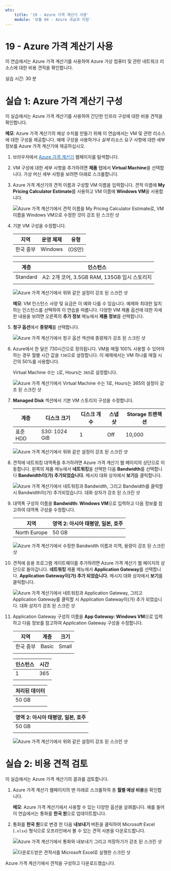 ```yaml
---
wts:
    title: '19 - Azure 가격 계산기 사용'
    module: '모듈 04 - Azure 과금과 지원'
---
```


# 19 - Azure 가격 계산기 사용

이 연습에서는 Azure 가격 계산기를 사용하여 Azure 가상 컴퓨터 및 관련 네트워크 리소스에 대한 비용 견적을 확인합니다.

실습 시간: 30 분

# 실습 1: Azure 가격 계산기 구성

이 실습에서는 Azure 가격 계산기를 사용하여 간단한 인프라 구성에 대한 비용 견적을 확인합니다.

**메모**: Azure 가격 계산기의 예상 수치를 만들기 위해 이 연습에서는 VM 및 관련 리소스에 대한 구성을 제공합니다. 예제 구성을 사용하거나 *실제* 리소스 요구 사항에 대한 세부 정보를 Azure 가격 계산기에 제공하십시오.

1. 브라우저에서 <a href="https://azure.microsoft.com/ko-kr/pricing/calculator/" target="_blank"><span style="color: #0066cc;" color="#0066cc">Azure 가격 계산기</span></a> 웹페이지를 탐색합니다.

2. VM 구성에 대한 세부 사항을 추가하려면 **제품** 탭에서 **Virtual Machine**을 선택합니다. 가상 머신 세부 사항을 보려면 아래로 스크롤합니다. 

3. Azure 가격 계산기의 견적 이름과 구성할 VM 이름을 입력합니다. 견적 이름에 **My Pricing Calculator Estimate**를 사용하고 VM 이름에 **Windows VM**을 사용합니다.

   ![Azure 가격 계산기에서 견적 이름을 My Pricing Calculator Estimate로, VM 이름을 Windows VM으로 수정한 것이 강조 된 스크린 샷](../images/1901.png)

4. 기본 VM 구성을 수정합니다.

    | 지역 | 운영 체제 | 유형|
    | --- | --- | --- |
    | 한국 중부 | Windows | (OS만) |
    | | |

    | 계층 | 인스턴스 |
    | --- | --- |
    | Standard | A2: 2개 코어, 3.5GB RAM, 135GB 임시 스토리지 |
    | | |

   ![Azure 가격 계산기에서 위와 같은 설정이 강조 된 스크린 샷](../images/1902.png)

    **메모**: VM 인스턴스 사양 및 요금은 이 예와 다를 수 있습니다. 예제와 최대한 일치하는 인스턴스를 선택하여 이 연습을 따릅니다. 다양한 VM 제품 옵션에 대한 자세한 내용을 보려면 오른쪽의 **추가 정보** 메뉴에서 **제품 정보**를 선택합니다.

5. **청구 옵션**에서 **종량제**를 선택합니다.

   ![Azure 가격 계산기에서 청구 옵션 섹션에 종량제가 강조 된 스크린 샷](../images/1903.png)

6. Azure에서 한 달은 730시간으로 정의됩니다. VM을 매월 100% 사용할 수 있어야 하는 경우 월별 시간 값을 `730`으로 설정합니다. 이 예제에서는 VM 하나를 매월 시간의 50%를 사용합니다.

    Virtual Machine 수는 `1`로, Hours는 `365`로 설정합니다.

   ![Azure 가격 계산기에서 Virtual Machine 수는 `1`로, Hours는 `365`의 설정이 강조 된 스크린 샷](../images/1904.png)

7. **Managed Disk** 섹션에서 기본 VM 스토리지 구성을 수정합니다.

    | 계층 | 디스크 크기 | 디스크 개수 | 스냅샷 | Storage 트랜잭션 |
    | --- | --- | --- | --- | --- |
    | 표준 HDD | S30: 1024 GiB | 1 | Off | 10,000 |

   ![Azure 가격 계산기에서 위와 같은 설정이 강조 된 스크린 샷](../images/1905.png)

8. 견적에 네트워킹 대역폭을 추가하려면 Azure 가격 계산기 웹 페이지의 상단으로 이동합니다. 왼쪽의 제품 메뉴에서 **네트워킹**을 선택한 다음 **Bandwidth**를 선택합니다 **Bandwidth이(가) 추가되었습니다.** 메시지 대화 상자에서 **보기**를 클릭합니다.

   ![Azure 가격 계산기에서 네트워킹과 Bandwidth, 그리고 Bandwidth를 클릭할 시 Bandwidth이(가) 추가되었습니다. 대화 상자가 강조 된 스크린 샷](../images/1906.png)

9. 대역폭 구성의 이름을 **Bandwidth: Windows VM**으로 입력하고 다음 정보를 참고하여 대역폭 구성을 수정합니다.

    | 지역 | 영역 2: 아시아 태평양, 일본, 호주 |
    | --- | --- |
    | North Europe | 50 GB |

   ![Azure 가격 계산기에서 수정한 Bandwidth 이름과 지역, 용량이 강조 된 스크린 샷](../images/1907.png)

10. 견적에 응용 프로그램 게이트웨이를 추가하려면 Azure 가격 계산기 웹 페이지의 상단으로 돌아갑니다. **네트워킹** 제품 메뉴에서 **Application Gateway**를 선택합니다. **Application Gateway이(가) 추가 되었습니다.** 메시지 대화 상자에서 **보기**를 클릭합니다.

    ![Azure 가격 계산기에서 네트워킹과 Application Gateway, 그리고 Application Gateway를 클릭할 시 Application Gateway이(가) 추가 되었습니다. 대화 상자가 강조 된 스크린 샷](../images/1908.png)

11. Application Gateway 구성의 이름을 **App Gateway: Windows VM**으로 입력하고 다음 정보를 참고하여 Application Gateway 구성을 수정합니다.

    | 지역 | 계층 | 크기 |
    | --- | --- | --- |
    | 한국 중부 | Basic | Small |
    | | |

    | 인스턴스 | 시간 |
    | --- | --- |
    | 1 | 365 |
    | | |

    | 처리된 데이터 |
    | --- |
    | 50 GB |
    | | |

    | 영역 2: 아시아 태평양, 일본, 호주 |
    | --- |
    | 50 GB |
    | | |

    ![Azure 가격 계산기에서 위와 같은 설정이 강조 된 스크린 샷](../images/1909.png)


# 실습 2: 비용 견적 검토

이 실습에서는 Azure 가격 계산기의 결과를 검토합니다.

1. Azure 가격 계산기 웹페이지의 맨 아래로 스크롤하여 총 **월별 예상 비용**을 확인합니다.

    **메모**: Azure 가격 계산기에서 사용할 수 있는 다양한 옵션을 살펴봅니다. 예를 들어 이 연습에서는 통화를 **한국 원**으로 업데이트합니다.

2. 통화를 **한국 원**으로 변경 한 다음 **내보내기** 버튼을 클릭하여 Microsoft Excel (`.xlsx`) 형식으로 오프라인에서 볼 수 있는 견적 사본을 다운로드합니다.

    ![Azure 가격 계산기에서 통화와 내보내기 그리고 저장하기가 강조 된 스크린 샷](../images/1910.png)

    ![다운로드받은 견적서를 Microsoft Excel로 실행한 스크린 샷](../images/1911.png)

Azure 가격 계산기에서 견적을 구성하고 다운로드했습니다.
